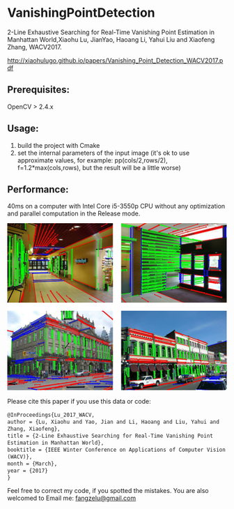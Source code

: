 # VanishingPointDetection

2-Line Exhaustive Searching for Real-Time Vanishing Point Estimation in Manhattan World,Xiaohu Lu, JianYao, Haoang Li, Yahui Liu and Xiaofeng Zhang, WACV2017.

http://xiaohulugo.github.io/papers/Vanishing_Point_Detection_WACV2017.pdf

Prerequisites:
---
OpenCV > 2.4.x

Usage:
---
1. build the project with Cmake
2. set the internal parameters of the input image (it's ok to use approximate values, for example: pp(cols/2,rows/2), f=1.2*max(cols,rows), but the result will be a little worse)

Performance:
---
40ms on a computer with Intel Core i5-3550p CPU without any optimization and parallel computation in the Release mode.

![image](https://github.com/xiaohulugo/images/blob/master/vp_result.bmp)

Please cite this paper if you use this data or code:

    @InProceedings{Lu_2017_WACV,
    author = {Lu, Xiaohu and Yao, Jian and Li, Haoang and Liu, Yahui and Zhang, Xiaofeng},
    title = {2-Line Exhaustive Searching for Real-Time Vanishing Point Estimation in Manhattan World},
    booktitle = {IEEE Winter Conference on Applications of Computer Vision (WACV)},
    month = {March},
    year = {2017}
    }
    
Feel free to correct my code, if you spotted the mistakes. You are also welcomed to Email me: fangzelu@gmail.com

